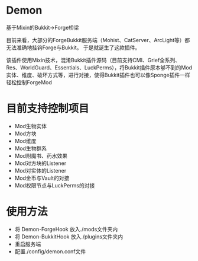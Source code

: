 # Demon
基于Mixin的Bukkit->Forge桥梁

目前来看，大部分的ForgeBukkit服务端（Mohist、CatServer、ArcLight等）都无法准确地挂钩Forge与Bukkit。
于是就诞生了这款插件。

该插件使用Mixin技术，混淆Bukkit插件源码（目前支持CMI、Grief全系列、Res、WorldGuard、Essentials、LuckPerms），将Bukkit插件原本够不到的Mod实体、维度、破坏方式等，进行对接，使得Bukkit插件也可以像Sponge插件一样轻松控制ForgeMod

# 目前支持控制项目
- Mod生物实体
- Mod方块
- Mod维度
- Mod生物群系
- Mod附魔书、药水效果
- Mod对方块的Listener
- Mod对实体的Listener
- Mod金币与Vault的对接
- Mod权限节点与LuckPerms的对接

# 使用方法
- 将 Demon-ForgeHook 放入./mods文件夹内
- 将 Demon-BukkitHook 放入./plugins文件夹内
- 重启服务端
- 配置./config/demon.conf文件

